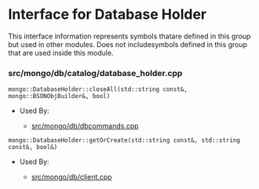 
# Interface for Database Holder
This interface information represents symbols thatare defined in this group but used in other modules.  Does not includesymbols defined in this group that are used inside this module.

### src/mongo/db/catalog/database\_holder.cpp

<div></div>

    mongo::DatabaseHolder::closeAll(std::string const&, mongo::BSONObjBuilder&, bool)

- Used By:

    - [src/mongo/db/dbcommands.cpp](../../../queries/database\_commands)

<div></div>

    mongo::DatabaseHolder::getOrCreate(std::string const&, std::string const&, bool&)

- Used By:

    - [src/mongo/db/client.cpp](../../../queries/client\_and\_operation\_tracking)
